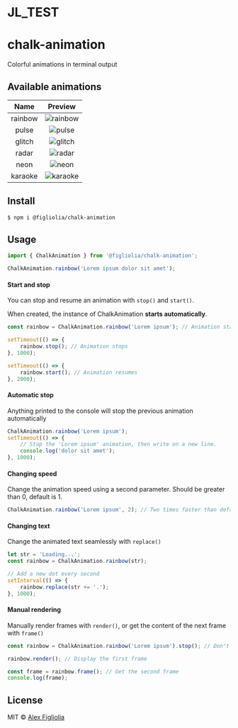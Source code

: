 # JL_TEST
# chalk-animation

Colorful animations in terminal output


## Available animations

|   Name    |                   Preview                  |
|:---------:|:------------------------------------------:|
|  rainbow  | ![rainbow](http://i.imgur.com/napdxdn.gif) |
|   pulse   | ![pulse](http://i.imgur.com/xdaETwr.gif)   |
|   glitch  | ![glitch](http://i.imgur.com/834FJU1.gif)  |
|   radar   | ![radar](http://i.imgur.com/3bFrtRc.gif)   |
|    neon   | ![neon](http://i.imgur.com/YdAAroI.gif)    |
|  karaoke  | ![karaoke](https://i.imgur.com/lG7EF1t.gif)|


## Install

```bash
$ npm i @figliolia/chalk-animation
```


## Usage

```javascript
import { ChalkAnimation } from '@figliolia/chalk-animation';

ChalkAnimation.rainbow('Lorem ipsum dolor sit amet');
```

#### Start and stop

You can stop and resume an animation with `stop()` and `start()`.

When created, the instance of ChalkAnimation **starts automatically**.

```javascript
const rainbow = ChalkAnimation.rainbow('Lorem ipsum'); // Animation starts

setTimeout(() => {
    rainbow.stop(); // Animation stops
}, 1000);

setTimeout(() => {
    rainbow.start(); // Animation resumes
}, 2000);

```

#### Automatic stop

Anything printed to the console will stop the previous animation automatically

```javascript
ChalkAnimation.rainbow('Lorem ipsum');
setTimeout(() => {
    // Stop the 'Lorem ipsum' animation, then write on a new line.
    console.log('dolor sit amet');
}, 1000);
```

#### Changing speed

Change the animation speed using a second parameter. Should be greater than 0, default is 1.

```javascript
ChalkAnimation.rainbow('Lorem ipsum', 2); // Two times faster than default
```

#### Changing text

Change the animated text seamlessly with `replace()`

```javascript
let str = 'Loading...';
const rainbow = ChalkAnimation.rainbow(str);

// Add a new dot every second
setInterval(() => {
	rainbow.replace(str += '.');
}, 1000);
```

#### Manual rendering

Manually render frames with `render()`, or get the content of the next frame with `frame()`

```javascript
const rainbow = ChalkAnimation.rainbow('Lorem ipsum').stop(); // Don't start the animation

rainbow.render(); // Display the first frame

const frame = rainbow.frame(); // Get the second frame
console.log(frame);
```

## License

MIT © [Alex Figliolia](https://github.com/alexfigliolia)
